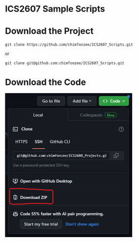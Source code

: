 # ICS2607 Sample Scripts
# Download the Project
```
git clone https://github.com/chimfonzee/ICS2607_Scripts.git
```
or
```
git clone git@github.com:chimfonzee/ICS2607_Scripts.git
```

# Download the Code

![How to Download Git Project](resources/screenshot.png)
